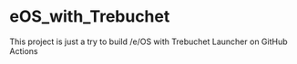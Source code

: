 # eOS_with_Trebuchet
This project is just a try to build /e/OS with Trebuchet Launcher on GitHub Actions
